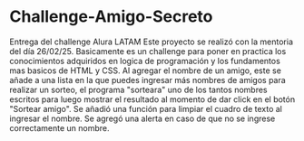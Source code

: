 # Challenge-Amigo-Secreto
Entrega del challenge Alura LATAM
Este proyecto se realizó con la mentoria del día 26/02/25.
Basicamente es un challenge para poner en practica los conocimientos adquiridos en logica de programación y los fundamentos mas basicos de HTML y CSS.
Al agregar el nombre de un amigo, este se añade a una lista en la que puedes ingresar más nombres de amigos para realizar un sorteo, el programa "sorteara" uno de los tantos nombres escritos para luego mostrar el resultado al momento de dar click en el botón "Sortear amigo".
Se añadió una función para limpiar el cuadro de texto al ingresar el nombre.
Se agregó una alerta en caso de que no se ingrese correctamente un nombre.
